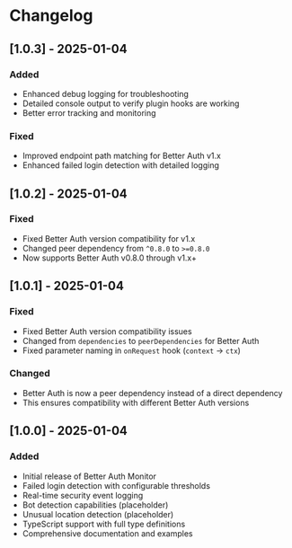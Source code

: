 # Changelog

## [1.0.3] - 2025-01-04

### Added
- Enhanced debug logging for troubleshooting
- Detailed console output to verify plugin hooks are working
- Better error tracking and monitoring

### Fixed
- Improved endpoint path matching for Better Auth v1.x
- Enhanced failed login detection with detailed logging

## [1.0.2] - 2025-01-04

### Fixed
- Fixed Better Auth version compatibility for v1.x
- Changed peer dependency from `^0.8.0` to `>=0.8.0`
- Now supports Better Auth v0.8.0 through v1.x+

## [1.0.1] - 2025-01-04

### Fixed
- Fixed Better Auth version compatibility issues
- Changed from `dependencies` to `peerDependencies` for Better Auth
- Fixed parameter naming in `onRequest` hook (`context` → `ctx`)

### Changed
- Better Auth is now a peer dependency instead of a direct dependency
- This ensures compatibility with different Better Auth versions

## [1.0.0] - 2025-01-04

### Added
- Initial release of Better Auth Monitor
- Failed login detection with configurable thresholds
- Real-time security event logging
- Bot detection capabilities (placeholder)
- Unusual location detection (placeholder)
- TypeScript support with full type definitions
- Comprehensive documentation and examples
